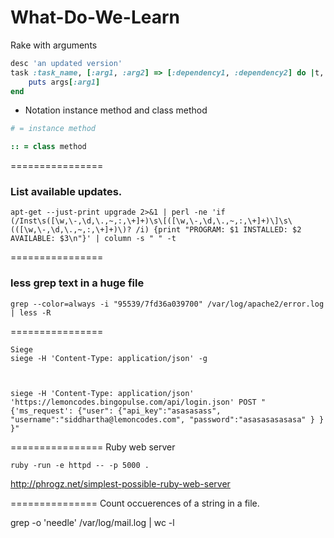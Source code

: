 What-Do-We-Learn
================

Rake with arguments
```ruby
desc 'an updated version'
task :task_name, [:arg1, :arg2] => [:dependency1, :dependency2] do |t, args|
    puts args[:arg1]
end
```
* Notation instance method and class method
```ruby
# = instance method

:: = class method
```

================
### List available updates.
```
apt-get --just-print upgrade 2>&1 | perl -ne 'if (/Inst\s([\w,\-,\d,\.,~,:,\+]+)\s\[([\w,\-,\d,\.,~,:,\+]+)\]\s\(([\w,\-,\d,\.,~,‌​:,\+]+)\)? /i) {print "PROGRAM: $1 INSTALLED: $2 AVAILABLE: $3\n"}' | column -s " " -t
```

================
### less grep text in a huge file
`grep --color=always -i "95539/7fd36a039700" /var/log/apache2/error.log | less -R`

================
```
Siege
siege -H 'Content-Type: application/json' -g



siege -H 'Content-Type: application/json' 'https://lemoncodes.bingopulse.com/api/login.json' POST "{'ms_request': {"user": {"api_key":"asasasass", "username":"siddhartha@lemoncodes.com", "password":"asasasasasasa" } } }"
```

================
Ruby web server

`ruby -run -e httpd -- -p 5000 .`

http://phrogz.net/simplest-possible-ruby-web-server

===============
Count occuerences of a string in a file.

grep -o 'needle' /var/log/mail.log | wc -l
